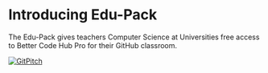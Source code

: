 # Introducing Edu-Pack
The Edu-Pack gives teachers Computer Science at Universities free access to Better Code Hub Pro for their GitHub classroom.

[![GitPitch](https://gitpitch.com/assets/badge.svg)](https://gitpitch.com/bettercodehubtraining/edu-pack/master?grs=github&t=white)

